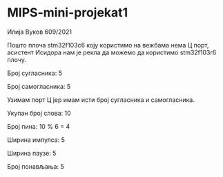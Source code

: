 # MIPS-mini-projekat1
Илија Вуков 609/2021

Пошто плоча stm32f103c6 коју користимо на вежбама нема Ц порт, асистент Исидора нам је рекла да можемо да користимо stm32f103r6 плочу.

Број сугласника: 5

Број самогласника: 5

Узимам порт Ц јер имам исти број сугласника и самогласника.

Укупан број слова: 10

Број пина: 10 % 6 = 4

Ширина импулса: 5

Ширина паузе: 5

Број понављања: 5
